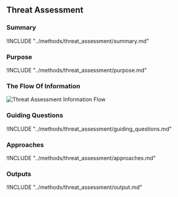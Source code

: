 ## Threat Assessment

### Summary

!INCLUDE "../methods/threat_assessment/summary.md"

### Purpose

!INCLUDE "../methods/threat_assessment/purpose.md"

### The Flow Of Information

![Threat Assessment Information Flow](images/info_flows/threat_assessment.svg)

### Guiding Questions

!INCLUDE "../methods/threat_assessment/guiding_questions.md"

### Approaches

!INCLUDE "../methods/threat_assessment/approaches.md"

### Outputs

!INCLUDE "../methods/threat_assessment/output.md"

